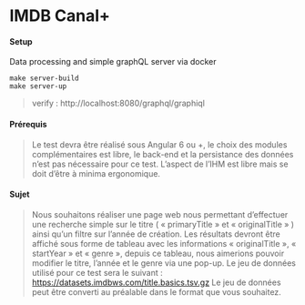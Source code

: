 # IMDB Canal+
#### Setup 
Data processing and simple graphQL server via docker
```shell
make server-build
make server-up
```
> verify : http://localhost:8080/graphql/graphiql

#### Prérequis
> Le test devra être réalisé sous Angular 6 ou +, le choix des modules complémentaires est libre, le back-end et la persistance des données n’est pas nécessaire pour ce test. L’aspect de l’IHM est libre mais se doit d’être à minima ergonomique.
#### Sujet
> Nous souhaitons réaliser une page web nous permettant d’effectuer une recherche simple sur le titre ( « primaryTitle » et « originalTitle » ) ainsi qu’un filtre sur l’année de création. Les résultats devront être affiché sous forme de tableau avec les informations « originalTitle », « startYear » et
« genre », depuis ce tableau, nous aimerions pouvoir modifier le titre, l’année et le genre via une pop-up.
Le jeu de données utilisé pour ce test sera le suivant : https://datasets.imdbws.com/title.basics.tsv.gz Le jeu de données peut être converti au préalable dans le format que vous souhaitez.